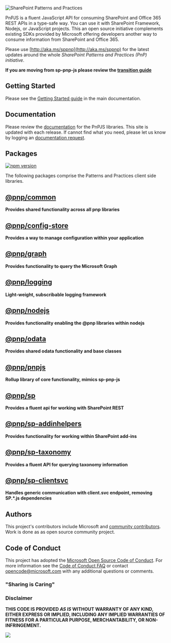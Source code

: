 ![SharePoint Patterns and Practices](https://devofficecdn.azureedge.net/media/Default/PnP/sppnp.png)

PnPJS is a fluent JavaScript API for consuming SharePoint and Office 365 REST APIs in a type-safe way. You can use it with SharePoint Framework, Nodejs, or JavaScript projects. This an open source initiative complements existing SDKs provided by Microsoft offering developers another way to consume information from SharePoint and Office 365.

Please use [http://aka.ms/sppnp](http://aka.ms/sppnp) for the latest updates around the whole *SharePoint Patterns and Practices (PnP) initiative*.

**If you are moving from sp-pnp-js please review the [transition guide](https://pnp.github.io/pnpjs/transition-guide.html)**

## Getting Started

Please see the [Getting Started guide](https://pnp.github.io/pnpjs/getting-started.html) in the main documentation.

## Documentation

Please review the [documentation](https://pnp.github.io/pnpjs/) for the PnPJS libraries. This
site is updated with each release. If cannot find what you need, please let us know by logging an [documentation request](https://github.com/pnp/pnpjs/issues).

## Packages

[![npm version](https://badge.fury.io/js/%40pnp%2Fcommon.svg)](https://badge.fury.io/js/%40pnp%2Fcommon)

The following packages comprise the Patterns and Practices client side libraries.

## [@pnp/common](packages/common/docs/index.md)

**Provides shared functionality across all pnp libraries**

## [@pnp/config-store](packages/config-store/docs/index.md)
**Provides a way to manage configuration within your application**

## [@pnp/graph](packages/graph/docs/index.md)

**Provides functionality to query the Microsoft Graph**

## [@pnp/logging](packages/logging/docs/index.md)

**Light-weight, subscribable logging framework**

## [@pnp/nodejs](packages/nodejs/docs/index.md)

**Provides functionality enabling the @pnp libraries within nodejs**

## [@pnp/odata](packages/odata/docs/index.md)

**Provides shared odata functionality and base classes**

## [@pnp/pnpjs](packages/pnpjs/docs/index.md)

**Rollup library of core functionality, mimics sp-pnp-js**

## [@pnp/sp](packages/sp/docs/index.md)

**Provides a fluent api for working with SharePoint REST**

## [@pnp/sp-addinhelpers](packages/sp-addinhelpers/docs/index.md)

**Provides functionality for working within SharePoint add-ins**

## [@pnp/sp-taxonomy](packages/sp-taxonomy/docs/index.md)

**Provides a fluent API for querying taxonomy information**

## [@pnp/sp-clientsvc](packages/sp-clientsvc/docs/index.md)

**Handles generic communication with client.svc endpoint, removing SP.\*.js dependencies**


## Authors
This project's contributors include Microsoft and [community contributors](AUTHORS). Work is done as as open source community project.

## Code of Conduct
This project has adopted the [Microsoft Open Source Code of Conduct](https://opensource.microsoft.com/codeofconduct/). For more information see the [Code of Conduct FAQ](https://opensource.microsoft.com/codeofconduct/faq/) or contact [opencode@microsoft.com](mailto:opencode@microsoft.com) with any additional questions or comments.

### "Sharing is Caring"

### Disclaimer
**THIS CODE IS PROVIDED *AS IS* WITHOUT WARRANTY OF ANY KIND, EITHER EXPRESS OR IMPLIED, INCLUDING ANY IMPLIED WARRANTIES OF FITNESS FOR A PARTICULAR PURPOSE, MERCHANTABILITY, OR NON-INFRINGEMENT.**

![](https://telemetry.sharepointpnp.com/@pnp/pnpjs/readme)
